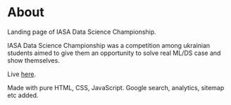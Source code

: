 # About

Landing page of IASA Data Science Championship.

IASA Data Science Championship was a competition among ukrainian students aimed to give them an opportunity to solve real ML/DS case and show themselves.

Live [here](http://ds-champ.iasa.kpi.ua/).

Made with pure HTML, CSS, JavaScript. Google search, analytics, sitemap etc added.

